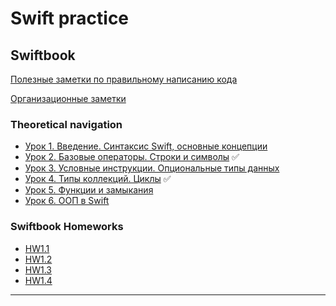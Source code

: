 # Swift practice

## Swiftbook

[Полезные заметки по правильному написанию кода](Notes/Swiftbook/advices.md)

[Организационные заметки](Notes/Swiftbook/org_notes.md)
### Theoretical navigation

- [Урок 1. Введение. Синтаксис Swift, основные концепции](Notes/Swiftbook/Swift/swift_1.md) 
- [Урок 2. Базовые операторы. Строки и символы](Notes/Swiftbook/Swift/swift_2.md) ✅
- [Урок 3. Условные инструкции. Опциональные типы данных](Notes/Swiftbook/Swift/swift_3.md) 
- [Урок 4. Типы коллекций. Циклы](Notes/Swiftbook/Swift/swift_4.md) ✅
- [Урок 5. Функции и замыкания](Notes/Swiftbook/Swift/swift_5.md)
- [Урок 6. ООП в Swift](Notes/Swiftbook/Swift/swift_6.md)


### Swiftbook Homeworks

- [HW1.1](Homeworks_swiftbook/Part1_Swift/Lesson_1.2/HW1.1.playground/Pages)
- [HW1.2](Homeworks_swiftbook/Part1_Swift/Lesson_1.3/HW1.2.playground/Contents.swift)
- [HW1.3](Homeworks_swiftbook/Part1_Swift/Lesson_1.4/HW1.3.playground/Pages)
- [HW1.4](Homeworks_swiftbook/Part1_Swift/Lesson_1.5/HW1.4.playground/Contents.swift)

---